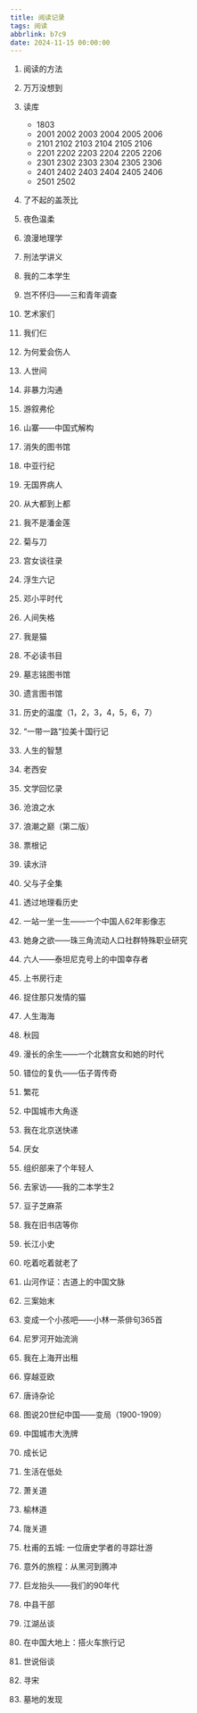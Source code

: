 ```yaml
---
title: 阅读记录
tags: 阅读
abbrlink: b7c9
date: 2024-11-15 00:00:00
---
```


1. 阅读的方法
1. 万万没想到
2. 读库 
   - 1803
   - 2001 2002 2003 2004 2005 2006
   - 2101 2102 2103 2104 2105 2106
   - 2201 2202 2203 2204 2205 2206
   - 2301 2302 2303 2304 2305 2306
   - 2401 2402 2403 2404 2405 2406
   - 2501 2502

1. 了不起的盖茨比 
2. 夜色温柔
3. 浪漫地理学
4. 刑法学讲义
5. 我的二本学生
6. 岂不怀归——三和青年调查
7. 艺术家们
8.  我们仨
9.  为何爱会伤人
10. 人世间
11. 非暴力沟通
12. 游叙弗伦
13. 山寨——中国式解构
14. 消失的图书馆
15. 中亚行纪
16. 无国界病人
17. 从大都到上都
18. 我不是潘金莲
19. 菊与刀
20. 宫女谈往录
21. 浮生六记
22. 邓小平时代
23. 人间失格
24. 我是猫
25. 不必读书目
26. 墓志铭图书馆
27. 遗言图书馆
28. 历史的温度（1，2，3，4，5，6，7）
29. “一带一路”拉美十国行记
30. 人生的智慧
31. 老西安
32. 文学回忆录
33. 沧浪之水
34. 浪潮之巅（第二版）
35. 票根记
36. 读水浒
37. 父与子全集
38. 透过地理看历史
39. 一站一坐一生——一个中国人62年影像志
40. 她身之欲——珠三角流动人口社群特殊职业研究
41. 六人——泰坦尼克号上的中国幸存者
42. 上书房行走
43. 捉住那只发情的猫
44. 人生海海
45. 秋园
46. 漫长的余生——一个北魏宫女和她的时代
47. 错位的复仇——伍子胥传奇
48. 繁花
49. 中国城市大角逐
50. 我在北京送快递
51. 厌女
52. 组织部来了个年轻人
53. 去家访——我的二本学生2
54. 豆子芝麻茶
55. 我在旧书店等你
56. 长江小史
57. 吃着吃着就老了
58. 山河作证：古道上的中国文脉
59. 三案始末
60. 变成一个小孩吧——小林一茶俳句365首
61. 尼罗河开始流淌
62. 我在上海开出租
63. 穿越亚欧
64. 唐诗杂论
65. 图说20世纪中国——变局（1900-1909）
66. 中国城市大洗牌
67. 成长记
68. 生活在低处
69. 萧关道
70. 榆林道
71. 陇关道
72. 杜甫的五城: 一位唐史学者的寻踪壮游
73. 意外的旅程：从黑河到腾冲
74. 巨龙抬头——我们的90年代
75. 中县干部
76. 江湖丛谈
77. 在中国大地上：搭火车旅行记
78. 世说俗谈
79. 寻宋
80. 墓地的发现